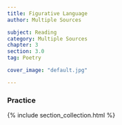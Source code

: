 ```yaml
---
title: Figurative Language
author: Multiple Sources

subject: Reading
category: Multiple Sources
chapter: 3
section: 3.0
tag: Poetry

cover_image: "default.jpg"

---
```

### Practice

{% include section_collection.html %}
